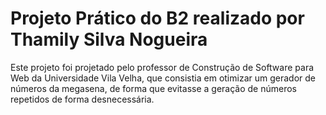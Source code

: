 # Projeto Prático do B2 realizado por Thamily Silva Nogueira

Este projeto foi projetado pelo professor de Construção de Software para Web da Universidade Vila Velha, que consistia em otimizar um gerador de números da megasena, de forma que evitasse a geração de números repetidos de forma desnecessária. 
